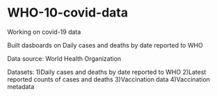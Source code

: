 # WHO-10-covid-data
Working on covid-19 data

Built dasboards on Daily cases and deaths by date reported to WHO











Data source: World Health Organization

Datasets:
1)Daily cases and deaths by date reported to WHO
2)Latest reported counts of cases and deaths
3)Vaccination data
4)Vaccination metadata
